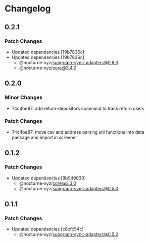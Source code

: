 # Changelog

## 0.2.1

### Patch Changes

- Updated dependencies [19b7836c]
- Updated dependencies [19b7836c]
  - @nocturne-xyz/subgraph-sync-adapters@0.6.0
  - @nocturne-xyz/core@3.4.0

## 0.2.0

### Minor Changes

- 74c4be87: add return-depositors command to track return users

### Patch Changes

- 74c4be87: move csv and address parsing util functions into data package and import in screener

## 0.1.2

### Patch Changes

- Updated dependencies [8b9d9030]
  - @nocturne-xyz/core@3.3.0
  - @nocturne-xyz/subgraph-sync-adapters@0.5.3

## 0.1.1

### Patch Changes

- Updated dependencies [c8cfc54c]
  - @nocturne-xyz/subgraph-sync-adapters@0.5.2
